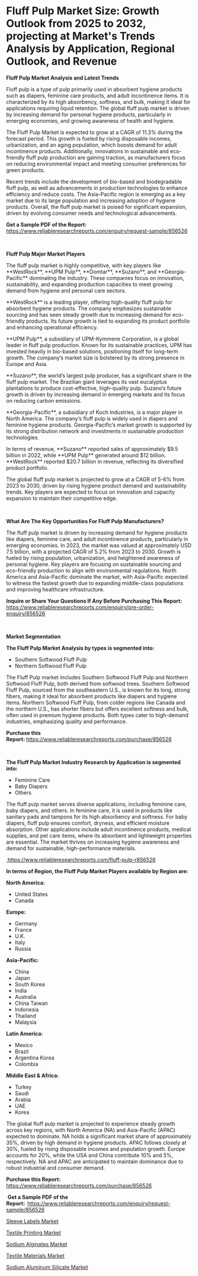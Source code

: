 <p><h1>Fluff Pulp Market Size: Growth Outlook from 2025 to 2032, projecting at Market's Trends Analysis by Application, Regional Outlook, and Revenue</h1></p><p><strong>Fluff Pulp Market Analysis and Latest Trends</strong></p>
<p><p>Fluff pulp is a type of pulp primarily used in absorbent hygiene products such as diapers, feminine care products, and adult incontinence items. It is characterized by its high absorbency, softness, and bulk, making it ideal for applications requiring liquid retention. The global fluff pulp market is driven by increasing demand for personal hygiene products, particularly in emerging economies, and growing awareness of health and hygiene.</p><p>The Fluff Pulp Market is expected to grow at a CAGR of 11.3% during the forecast period. This growth is fueled by rising disposable incomes, urbanization, and an aging population, which boosts demand for adult incontinence products. Additionally, innovations in sustainable and eco-friendly fluff pulp production are gaining traction, as manufacturers focus on reducing environmental impact and meeting consumer preferences for green products.</p><p>Recent trends include the development of bio-based and biodegradable fluff pulp, as well as advancements in production technologies to enhance efficiency and reduce costs. The Asia-Pacific region is emerging as a key market due to its large population and increasing adoption of hygiene products. Overall, the fluff pulp market is poised for significant expansion, driven by evolving consumer needs and technological advancements.</p></p>
<p><strong>Get a Sample PDF of the Report:&nbsp;</strong> <a href="https://www.reliableresearchreports.com/enquiry/request-sample/856526?utm_campaign=10&utm_medium=2&utm_source=Github&utm_content=ia&utm_term=26012025&utm_id=fluff-pulp">https://www.reliableresearchreports.com/enquiry/request-sample/856526</a></p>
<p>&nbsp;</p>
<p><strong>Fluff Pulp Major Market Players</strong></p>
<p><p>The fluff pulp market is highly competitive, with key players like **WestRock**, **UPM Pulp**, **Domtar**, **Suzano**, and **Georgia-Pacific** dominating the industry. These companies focus on innovation, sustainability, and expanding production capacities to meet growing demand from hygiene and personal care sectors.</p><p>**WestRock** is a leading player, offering high-quality fluff pulp for absorbent hygiene products. The company emphasizes sustainable sourcing and has seen steady growth due to increasing demand for eco-friendly products. Its future growth is tied to expanding its product portfolio and enhancing operational efficiency.</p><p>**UPM Pulp**, a subsidiary of UPM-Kymmene Corporation, is a global leader in fluff pulp production. Known for its sustainable practices, UPM has invested heavily in bio-based solutions, positioning itself for long-term growth. The company’s market size is bolstered by its strong presence in Europe and Asia.</p><p>**Suzano**, the world’s largest pulp producer, has a significant share in the fluff pulp market. The Brazilian giant leverages its vast eucalyptus plantations to produce cost-effective, high-quality pulp. Suzano’s future growth is driven by increasing demand in emerging markets and its focus on reducing carbon emissions.</p><p>**Georgia-Pacific**, a subsidiary of Koch Industries, is a major player in North America. The company’s fluff pulp is widely used in diapers and feminine hygiene products. Georgia-Pacific’s market growth is supported by its strong distribution network and investments in sustainable production technologies.</p><p>In terms of revenue, **Suzano** reported sales of approximately $9.5 billion in 2022, while **UPM Pulp** generated around $12 billion. **WestRock** reported $20.7 billion in revenue, reflecting its diversified product portfolio.</p><p>The global fluff pulp market is projected to grow at a CAGR of 5-6% from 2023 to 2030, driven by rising hygiene product demand and sustainability trends. Key players are expected to focus on innovation and capacity expansion to maintain their competitive edge.</p></p>
<p>&nbsp;</p>
<p><strong>What Are The Key Opportunities For Fluff Pulp Manufacturers?</strong></p>
<p><p>The fluff pulp market is driven by increasing demand for hygiene products like diapers, feminine care, and adult incontinence products, particularly in emerging economies. In 2023, the market was valued at approximately USD 7.5 billion, with a projected CAGR of 5.2% from 2023 to 2030. Growth is fueled by rising population, urbanization, and heightened awareness of personal hygiene. Key players are focusing on sustainable sourcing and eco-friendly production to align with environmental regulations. North America and Asia-Pacific dominate the market, with Asia-Pacific expected to witness the fastest growth due to expanding middle-class populations and improving healthcare infrastructure.</p></p>
<p><strong>Inquire or Share Your Questions If Any Before Purchasing This Report:</strong> <a href="https://www.reliableresearchreports.com/enquiry/pre-order-enquiry/856526?utm_campaign=10&utm_medium=2&utm_source=Github&utm_content=ia&utm_term=26012025&utm_id=fluff-pulp">https://www.reliableresearchreports.com/enquiry/pre-order-enquiry/856526</a></p>
<p>&nbsp;</p>
<p><strong>Market Segmentation</strong></p>
<p><strong>The Fluff Pulp Market Analysis by types is segmented into:</strong></p>
<p><ul><li>Southern Softwood Fluff Pulp</li><li>Northern Softwood Fluff Pulp</li></ul></p>
<p><p>The Fluff Pulp market includes Southern Softwood Fluff Pulp and Northern Softwood Fluff Pulp, both derived from softwood trees. Southern Softwood Fluff Pulp, sourced from the southeastern U.S., is known for its long, strong fibers, making it ideal for absorbent products like diapers and hygiene items. Northern Softwood Fluff Pulp, from colder regions like Canada and the northern U.S., has shorter fibers but offers excellent softness and bulk, often used in premium hygiene products. Both types cater to high-demand industries, emphasizing quality and performance.</p></p>
<p><strong>Purchase this Report:&nbsp;</strong><a href="https://www.reliableresearchreports.com/purchase/856526?utm_campaign=10&utm_medium=2&utm_source=Github&utm_content=ia&utm_term=26012025&utm_id=fluff-pulp">https://www.reliableresearchreports.com/purchase/856526</a></p>
<p>&nbsp;</p>
<p><strong>The Fluff Pulp Market Industry Research by Application is segmented into:</strong></p>
<p><ul><li>Feminine Care</li><li>Baby Diapers</li><li>Others</li></ul></p>
<p><p>The fluff pulp market serves diverse applications, including feminine care, baby diapers, and others. In feminine care, it is used in products like sanitary pads and tampons for its high absorbency and softness. For baby diapers, fluff pulp ensures comfort, dryness, and efficient moisture absorption. Other applications include adult incontinence products, medical supplies, and pet care items, where its absorbent and lightweight properties are essential. The market thrives on increasing hygiene awareness and demand for sustainable, high-performance materials.</p></p>
<p><a href="https://www.reliableresearchreports.com/fluff-pulp-r856526?utm_campaign=10&utm_medium=2&utm_source=Github&utm_content=ia&utm_term=26012025&utm_id=fluff-pulp">&nbsp;https://www.reliableresearchreports.com/fluff-pulp-r856526</a></p>
<p><strong>In terms of Region, the Fluff Pulp Market Players available by Region are:</strong></p>
<p>
    <p> <strong> North America: </strong>
        <ul>
            <li>United States</li>
            <li>Canada</li>
        </ul>
        </p> 
    <p> <strong> Europe: </strong>
        <ul>
            <li>Germany</li>
            <li>France</li>
            <li>U.K.</li>
            <li>Italy</li>
            <li>Russia</li>
        </ul>
        </p> 
    <p> <strong> Asia-Pacific: </strong>
        <ul>
            <li>China</li>
            <li>Japan</li>
            <li>South Korea</li>
            <li>India</li>
            <li>Australia</li>
            <li>China Taiwan</li>
            <li>Indonesia</li>
            <li>Thailand</li>
            <li>Malaysia</li>
        </ul>
        </p> 
    <p> <strong> Latin America: </strong>
        <ul>
            <li>Mexico</li>
            <li>Brazil</li>
            <li>Argentina Korea</li>
            <li>Colombia</li>
        </ul>
        </p> 
    <p> <strong> Middle East & Africa: </strong>
        <ul>
            <li>Turkey</li>
            <li>Saudi</li>
            <li>Arabia</li>
            <li>UAE</li>
            <li>Korea</li>
        </ul>
    </p>
    </p>
<p><p>The global fluff pulp market is projected to experience steady growth across key regions, with North America (NA) and Asia-Pacific (APAC) expected to dominate. NA holds a significant market share of approximately 35%, driven by high demand in hygiene products. APAC follows closely at 30%, fueled by rising disposable incomes and population growth. Europe accounts for 20%, while the USA and China contribute 10% and 5%, respectively. NA and APAC are anticipated to maintain dominance due to robust industrial and consumer demand.</p></p>
<p><strong>Purchase this Report: </strong><a href="https://www.reliableresearchreports.com/purchase/856526?utm_campaign=10&utm_medium=2&utm_source=Github&utm_content=ia&utm_term=26012025&utm_id=fluff-pulp">https://www.reliableresearchreports.com/purchase/856526</a></p>
<p>&nbsp;<strong>Get a Sample PDF of the Report:&nbsp;&nbsp;</strong><a href="https://www.reliableresearchreports.com/enquiry/request-sample/856526?utm_campaign=10&utm_medium=2&utm_source=Github&utm_content=ia&utm_term=26012025&utm_id=fluff-pulp">https://www.reliableresearchreports.com/enquiry/request-sample/856526</a></p>
<p><strong></strong></p>
<p><p><a href="https://github.com/miottaredlin79/Market-Research-Report-List-1/blob/main/sleeve-labels-market.md?utm_campaign=10&utm_medium=2&utm_source=Github&utm_content=ia&utm_term=26012025&utm_id=fluff-pulp">Sleeve Labels Market</a></p><p><a href="https://github.com/WillieWoodard/Market-Research-Report-List-7/blob/main/textile-printing-market.md?utm_campaign=10&utm_medium=2&utm_source=Github&utm_content=ia&utm_term=26012025&utm_id=fluff-pulp">Textile Printing Market</a></p><p><a href="https://github.com/marloy8/Market-Research-Report-List-6/blob/main/sodium-alginates-market.md?utm_campaign=10&utm_medium=2&utm_source=Github&utm_content=ia&utm_term=26012025&utm_id=fluff-pulp">Sodium Alginates Market</a></p><p><a href="https://github.com/rrapajecundi/Market-Research-Report-List-1/blob/main/textile-materials-market.md?utm_campaign=10&utm_medium=2&utm_source=Github&utm_content=ia&utm_term=26012025&utm_id=fluff-pulp">Textile Materials Market</a></p><p><a href="https://github.com/hgf64gh/Market-Research-Report-List-1/blob/main/sodium-aluminum-silicate-market.md?utm_campaign=10&utm_medium=2&utm_source=Github&utm_content=ia&utm_term=26012025&utm_id=fluff-pulp">Sodium Aluminum Silicate Market</a></p></p>